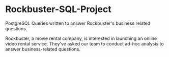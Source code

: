 # Rockbuster-SQL-Project
PostgreSQL Queries written to answer Rockbuster's business related questions.


Rockbuster, a movie rental company, is interested in launching an online video rental service. They've asked our team to conduct ad-hoc analysis to answer business-related questions.
